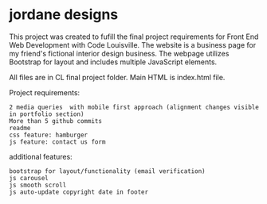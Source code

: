 # jordane designs

This project was created to fufill the final project requirements for Front End Web Development with Code Louisville. The website is a business page for my friend's fictional interior design business. The webpage utilizes Bootstrap for layout and includes multiple JavaScript elements. 

All files are in CL final project folder. Main HTML is index.html file.


Project requirements:

	2 media queries  with mobile first approach (alignment changes visible in portfolio section)
	More than 5 github commits
	readme
	css feature: hamburger
	js feature: contact us form

	
  additional features:
	
	bootstrap for layout/functionality (email verification)
	js carousel
	js smooth scroll 
	js auto-update copyright date in footer
	
